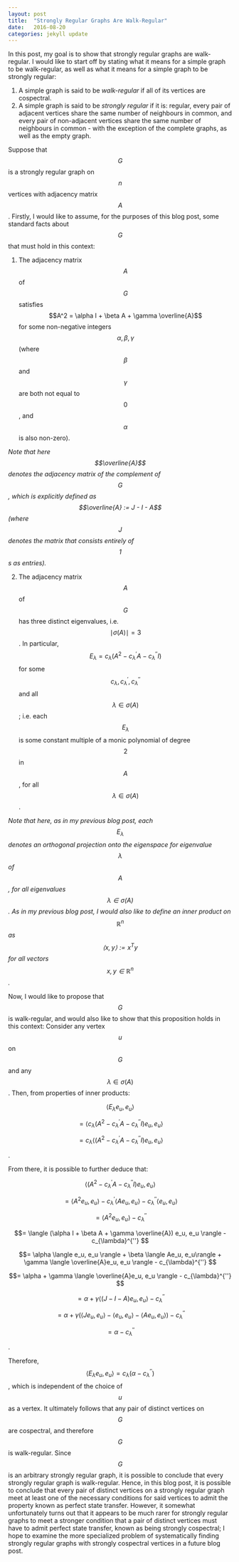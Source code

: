 ```yaml
---
layout: post
title:  "Strongly Regular Graphs Are Walk-Regular"
date:   2016-08-20
categories: jekyll update
---
```


In this post, my goal is to show that strongly regular graphs are walk-regular.
I would like to start off by stating what it means for a simple graph to be walk-regular, as well as what it means for a simple graph to be strongly regular:
1. A simple graph is said to be *walk-regular* if all of its vertices are cospectral.
2. A simple graph is said to be *strongly regular* if it is: regular, every pair of adjacent vertices share the same number of neighbours in common, and every pair of non-adjacent vertices share the same number of neighbours in common - with the exception of the complete graphs, as well as the empty graph.

Suppose that $$G$$ is a strongly regular graph on $$n$$ vertices with adjacency matrix $$A$$.
Firstly, I would like to assume, for the purposes of this blog post, some standard facts about $$G$$ that must hold in this context:
1. The adjacency matrix $$A$$ of $$G$$ satisfies $$A^2 = \alpha I + \beta A + \gamma \overline{A}$$ for some non-negative integers $$\alpha,\beta,\gamma$$ (where $$\beta$$ and $$\gamma$$ are both not equal to $$0$$, and $$\alpha$$ is also non-zero).

*Note that here $$\overline{A}$$ denotes the adjacency matrix of the complement of $$G$$, which is explicitly defined as $$\overline{A} := J - I - A$$ (where $$J$$ denotes the matrix that consists entirely of $$1$$s as entries).*

2. The adjacency matrix $$A$$ of $$G$$ has three distinct eigenvalues, i.e. $$\mid\sigma(A)\mid = 3$$. In particular, $$E_\lambda = c_\lambda(A^2 - c_{\lambda}^{'}A - c_{\lambda}^{''}I)$$ for some $$c_{\lambda}, c_{\lambda}^{'}, c_{\lambda}^{''}$$ and all $$\lambda \in \sigma(A)$$; i.e. each $$E_\lambda$$ is some constant multiple of a monic polynomial of degree $$2$$ in $$A$$, for all $$\lambda \in \sigma(A)$$.

*Note that here, as in my previous blog post, each $$E_\lambda$$ denotes an orthogonal projection onto the eigenspace for eigenvalue $$\lambda$$ of $$A$$, for all eigenvalues $$\lambda \in \sigma(A)$$.
As in my previous blog post, I would also like to define an inner product on $$\mathbb{R}^{n}$$ as $$\langle x,y \rangle := x^T y$$ for all vectors $$x,y \in \mathbb{R}^{n}$$.*

Now, I would like to propose that $$G$$ is walk-regular, and would also like to show that this proposition holds in this context:
Consider any vertex $$u$$ on $$G$$ and any $$\lambda \in \sigma(A)$$. Then, from properties of inner products:

$$\langle E_\lambda e_u, e_u \rangle $$

$$= \langle c_\lambda (A^2 - c_{\lambda}^{'}A - c_{\lambda}^{''}I)e_u, e_u \rangle $$

$$= c_\lambda\langle (A^2 - c_{\lambda}^{'}A - c_{\lambda}^{''}I)e_u, e_u \rangle$$

.

From there, it is possible to further deduce that:

 $$\langle (A^2 - c_{\lambda}^{'}A - c_{\lambda}^{''}I)e_u, e_u \rangle $$

$$= \langle A^2 e_u, e_u \rangle - c_{\lambda}^{'} \langle Ae_u, e_u \rangle - c_{\lambda}^{''} \langle e_u, e_u \rangle $$

$$= \langle A^2 e_u, e_u \rangle - c_{\lambda}^{''} $$

$$= \langle (\alpha I + \beta A + \gamma \overline{A}) e_u, e_u \rangle - c_{\lambda}^{''} $$

$$= \alpha \langle e_u, e_u \rangle + \beta \langle Ae_u, e_u\rangle + \gamma \langle \overline{A}e_u, e_u \rangle - c_{\lambda}^{''} $$

$$= \alpha + \gamma \langle \overline{A}e_u, e_u \rangle - c_{\lambda}^{''} $$

$$= \alpha + \gamma \langle (J - I - A)e_u, e_u \rangle - c_{\lambda}^{''}$$

$$= \alpha + \gamma(\langle J e_u, e_u \rangle - \langle e_u, e_u \rangle - \langle A e_u, e_u \rangle) - c_{\lambda}^{''} $$

$$= \alpha - c_{\lambda}^{''}$$

. 

Therefore, $$\langle E_\lambda e_u, e_u \rangle = c_\lambda(\alpha - c_{\lambda}^{''})$$, which is independent of the choice of $$u$$ as a vertex. It ultimately follows that any pair of distinct vertices on $$G$$ are cospectral, and therefore $$G$$ is walk-regular.
Since $$G$$ is an arbitrary strongly regular graph, it is possible to conclude that every strongly regular graph is walk-regular. Hence, in this blog post, it is possible to conclude that every pair of distinct vertices on a strongly regular graph meet at least one of the necessary conditions for said vertices to admit the property known as perfect state transfer. However, it somewhat unfortunately turns out that it appears to be much rarer for strongly regular graphs to meet a stronger condition that a pair of distinct vertices must have to admit perfect state transfer, known as being strongly cospectral; I hope to examine the more specialized problem of systematically finding strongly regular graphs with strongly cospectral vertices in a future blog post.
